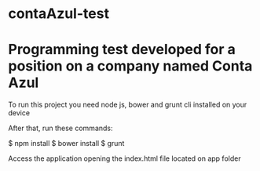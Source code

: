 # contaAzul-test
# Programming test developed for a position on a company named Conta Azul

To run this project you need node js, bower and grunt cli installed on your device

After that, run these commands:

$ npm install
$ bower install
$ grunt

Access the application opening the index.html file located on app folder